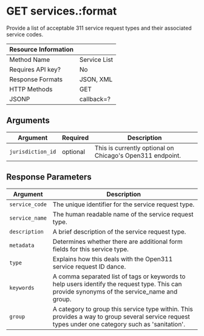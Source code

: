 # GET services.:format

Provide a list of acceptable 311 service request types and their associated service codes.

| Resource Information |     |
|----------------------|-----|
| Method Name | Service List |
| Requires API key? | No |
| Response Formats | JSON, XML |
| HTTP Methods | GET |
| JSONP | callback=? |

## Arguments

|     Argument      | Required |                        Description                        |
|-------------------|----------|-----------------------------------------------------------|
| `jurisdiction_id` | optional | This is currently optional on Chicago's Open311 endpoint. |

## Response Parameters

|     Argument   |                        Description                                     |
|----------------|------------------------------------------------------------------------|
| `service_code` | The unique identifier for the service request type.                    |
| `service_name` | The human readable name of the service request type.                   |
| `description` | A brief description of the service request type.                        |
| `metadata` | Determines whether there are additional form fields for this service type. |
| `type` | Explains how this deals with the Open311 service request ID dance.             |
| `keywords` | A comma separated list of tags or keywords to help users identify the request type. This can provide synonyms of the service_name and group. |
| `group` | A category to group this service type within. This provides a way to group several service request types under one category such as 'sanitation'. |